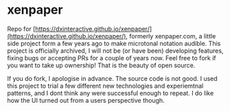 # xenpaper

Repo for [https://dxinteractive.github.io/xenpaper/](https://dxinteractive.github.io/xenpaper/), formerly xenpaper.com, a little side project form a few years ago to make microtonal notation audible. This project is officially archived, I will not be (or have been) developing features, fixing bugs or accepting PRs for a couple of years now. Feel free to fork if you want to take up ownership! That is the beauty of open source.

If you do fork, I apologise in advance. The source code is not good. I used this project to trial a few different new technologies and experiemtnal patterns, and I dont think any were successful enough to repeat. I do like how the UI turned out from a users perspective though.
